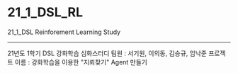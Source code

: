 # 21_1_DSL_RL
 21_1_DSL Reinforement Learning Study
***
21년도 1학기 DSL 강화학습 심화스터디
팀원 : 서기원, 이의동, 김승규, 임낙준
프로젝트 이름 : 강화학습을 이용한 "지뢰찾기" Agent 만들기
